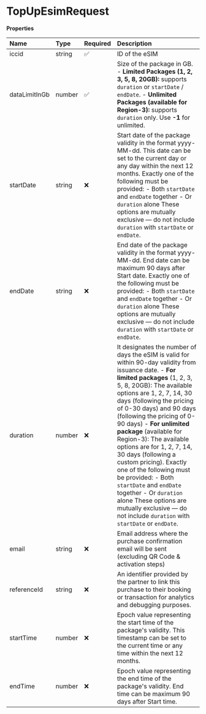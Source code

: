 # TopUpEsimRequest

**Properties**

| Name          | Type   | Required | Description                                                                                                                                                                                                                                                                                                                                                                                                                                                                                                                                                                                                                                    |
| :------------ | :----- | :------- | :--------------------------------------------------------------------------------------------------------------------------------------------------------------------------------------------------------------------------------------------------------------------------------------------------------------------------------------------------------------------------------------------------------------------------------------------------------------------------------------------------------------------------------------------------------------------------------------------------------------------------------------------- |
| iccid         | string | ✅       | ID of the eSIM                                                                                                                                                                                                                                                                                                                                                                                                                                                                                                                                                                                                                                 |
| dataLimitInGb | number | ✅       | Size of the package in GB. - **Limited Packages (1, 2, 3, 5, 8, 20GB):** supports `duration` or `startDate` / `endDate`. - **Unlimited Packages (available for Region-3):** supports `duration` only. Use **-1** for unlimited.                                                                                                                                                                                                                                                                                                                                                                                                                |
| startDate     | string | ❌       | Start date of the package validity in the format yyyy-MM-dd. This date can be set to the current day or any day within the next 12 months. Exactly one of the following must be provided: - Both `startDate` and `endDate` together - Or `duration` alone These options are mutually exclusive — do not include `duration` with `startDate` or `endDate`.                                                                                                                                                                                                                                                                                      |
| endDate       | string | ❌       | End date of the package validity in the format yyyy-MM-dd. End date can be maximum 90 days after Start date. Exactly one of the following must be provided: - Both `startDate` and `endDate` together - Or `duration` alone These options are mutually exclusive — do not include `duration` with `startDate` or `endDate`.                                                                                                                                                                                                                                                                                                                    |
| duration      | number | ❌       | It designates the number of days the eSIM is valid for within 90-day validity from issuance date. - **For limited packages** (1, 2, 3, 5, 8, 20GB): The available options are 1, 2, 7, 14, 30 days (following the pricing of 0-30 days) and 90 days (following the pricing of 0-90 days) - **For unlimited package** (available for Region-3): The available options are for 1, 2, 7, 14, 30 days (following a custom pricing). Exactly one of the following must be provided: - Both `startDate` and `endDate` together - Or `duration` alone These options are mutually exclusive — do not include `duration` with `startDate` or `endDate`. |
| email         | string | ❌       | Email address where the purchase confirmation email will be sent (excluding QR Code & activation steps)                                                                                                                                                                                                                                                                                                                                                                                                                                                                                                                                        |
| referenceId   | string | ❌       | An identifier provided by the partner to link this purchase to their booking or transaction for analytics and debugging purposes.                                                                                                                                                                                                                                                                                                                                                                                                                                                                                                              |
| startTime     | number | ❌       | Epoch value representing the start time of the package's validity. This timestamp can be set to the current time or any time within the next 12 months.                                                                                                                                                                                                                                                                                                                                                                                                                                                                                        |
| endTime       | number | ❌       | Epoch value representing the end time of the package's validity. End time can be maximum 90 days after Start time.                                                                                                                                                                                                                                                                                                                                                                                                                                                                                                                             |
